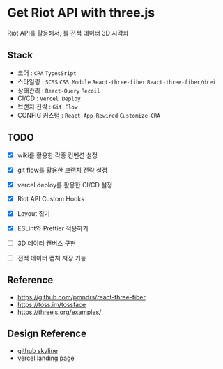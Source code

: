 # Get Riot API with three.js

Riot API를 활용해서, 롤 전적 데이터 3D 시각화

## Stack

- 코어 : `CRA` `TypesSript`
- 스타일링 : `SCSS` `CSS Module` `React-three-fiber` `React-three-fiber/drei`
- 상태관리 : `React-Query` `Recoil`
- CI/CD : `Vercel Deploy`
- 브랜치 전략 : `Git Flow`
- CONFIG 커스텀 : `React-App-Rewired` `Customize-CRA`

## TODO

- [x] wiki를 활용한 각종 컨벤션 설정
- [x] git flow를 활용한 브랜치 전략 설정
- [x] vercel deploy를 활용한 CI/CD 설정
- [x] Riot API Custom Hooks
- [x] Layout 잡기
- [x] ESLint와 Prettier 적용하기
- [ ] 3D 데이터 캔버스 구현
- [ ] 전적 데이터 캡쳐 저장 기능


## Reference
- https://github.com/pmndrs/react-three-fiber
- https://toss.im/tossface
- https://threejs.org/examples/

## Design Reference
- [github skyline](https://skyline.github.com/)
- [vercel landing page](https://vercel.com/)
